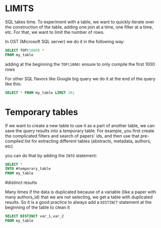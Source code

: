 # LIMITS

SQL takes time. To experiment with a table, we want to quickly iterate over the construction of the table, adding one join at a time, one filter at a time, etc. For that, we want to limit the number of rows.

In OST (Microsoft SQL server) we do it in the following way:

``` sql
SELECT TOP(1000) * 
FROM my_table
```

adding at the beginning the `TOP(1000)` ensure to only compile the first 1000 rows

For other SQL flavors like Google big query we do it at the end of the query like this:

``` sql
SELECT * FROM my_table LIMIT 10;
```

# Temporary tables

If we want to create a new table to use it as a part of another table, we can save the query results into a temporary table. For example, you first create the complicated filters and search of papers' ids, and then use that pre-compiled list for extracting different tables (abstracts, metadata, authors, etc)

you can do that by adding the `INTO` statement:

``` sql
SELECT * 
INTO #temporary_table
FROM my_table 
```

#distinct results

Many times if the data is duplicated because of a variable (like a paper with many authors_id) that we are not selecting, we get a table with duplicated results. So it is a good practice to always add a `DISTINCT` statement at the beginning of the table to clean it

``` sql
SELECT DISTINCT var_1,var_2
FROM my_table 
```
